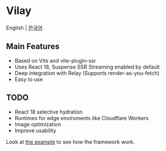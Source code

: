 # Vilay

English | [한국어](README.ko.md)

## Main Features

- Based on Vite and vite-plugin-ssr
- Uses React 18, Suspense SSR Streaming enabled by default
- Deep integration with Relay (Supports render-as-you-fetch)
- Easy to use

## TODO

- React 18 selective hydration
- Runtimes for edge enviroments like Cloudflare Workers
- Image optimization
- Improve usability

Look at [the example](/packages/example) to see how the framework work.
